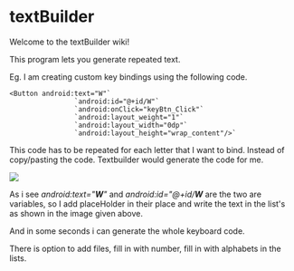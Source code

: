 # textBuilder

Welcome to the textBuilder wiki!

This program lets you generate repeated text.

Eg. I am creating custom key bindings using the following code.
``` 
<Button android:text="W"`
                `android:id="@+id/W"`
                `android:onClick="keyBtn_Click"`
                `android:layout_weight="1"`
                `android:layout_width="0dp"`
                `android:layout_height="wrap_content"/>`
```
 This code has to be repeated for each letter that I want to bind. Instead of copy/pasting the code. Textbuilder would generate the code for me.

![](http://s7.postimg.org/if7erajm3/screen.jpg)


As i see _android:text="**_W_**"_ and _android:id="@+id/**_W_**_ are the two are variables, so I add placeHolder in their place and write the text in the list's as shown in the image given above.

And in some seconds i can generate the whole keyboard code.

There is option to add files, fill in with number, fill in with alphabets in the lists.
